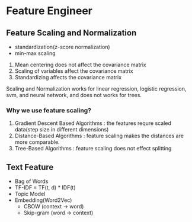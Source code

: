 # Feature Engineer

## Feature Scaling and Normalization

- standardization(z-score normalization)
- min-max scaling

1. Mean centering does not affect the covariance matrix
2. Scaling of variables affect the covariance matrix
3. Standardizing affects the covariance matrix

Scaling and Normalization works for linear regression, logistic regression, svm, and neural network, and does not works for trees.

### Why we use feature scaling?
1. Gradient Descent Based Algorithms : the features requre scaled data(step size in different dimensions)
2. Distance-Based Algorithms : feature scaling makes the distances are more comparable.
3. Tree-Based Algorithms : feature scaling does not effect splitting

## Text Feature

- Bag of Words
- TF-IDF = TF(t, d) * IDF(t)
- Topic Model
- Embedding(Word2Vec)
    - CBOW (context -> word)
    - Skip-gram (word -> context)
    


